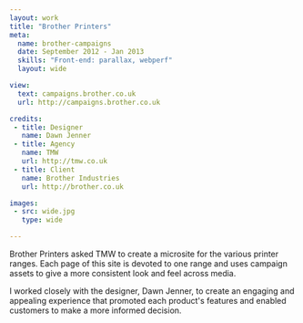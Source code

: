 ```yaml
---
layout: work
title: "Brother Printers"
meta:
  name: brother-campaigns
  date: September 2012 - Jan 2013
  skills: "Front-end: parallax, webperf"
  layout: wide

view:
  text: campaigns.brother.co.uk
  url: http://campaigns.brother.co.uk

credits:
 - title: Designer
   name: Dawn Jenner
 - title: Agency
   name: TMW
   url: http://tmw.co.uk
 - title: Client
   name: Brother Industries
   url: http://brother.co.uk

images:
 - src: wide.jpg
   type: wide

---
```

Brother Printers asked TMW to create a microsite for the various printer ranges. Each page of this site is devoted to one range and uses campaign assets to give a more consistent look and feel across media.

I worked closely with the designer, Dawn Jenner, to create an engaging and appealing experience that promoted each product's features and enabled customers to make a more informed decision.